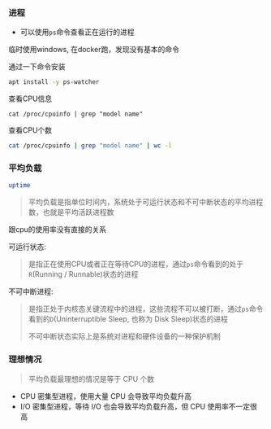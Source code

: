 ### 进程

- 可以使用`ps`命令查看正在运行的进程

临时使用windows, 在docker跑，发现没有基本的命令

通过一下命令安装

```bash
apt install -y ps-watcher
```

查看CPU信息

```bahs
cat /proc/cpuinfo | grep "model name"
```

查看CPU个数

```bash
cat /proc/cpuinfo | grep "model name" | wc -l
```

### 平均负载

```bash
uptime
```

> 平均负载是指单位时间内，系统处于可运行状态和不可中断状态的平均进程 数，也就是平均活跃进程数

跟cpu的使用率没有直接的关系

可运行状态:

> 是指正在使用CPU或者正在等待CPU的进程，通过`ps`命令看到的处于`R`(Running / Runnable)状态的进程

不可中断进程:

> 是指正处于内核态关键流程中的进程，这些流程不可以被打断，通过`ps`命令看到的`D`(Uninterruptible Sleep, 也称为 Disk Sleep)状态的进程
>
> 不可中断状态实际上是系统对进程和硬件设备的一种保护机制

### 理想情况

> 平均负载最理想的情况是等于 CPU 个数

- CPU 密集型进程，使用大量 CPU 会导致平均负载升高
- I/O 密集型进程，等待 I/O 也会导致平均负载升高，但 CPU 使用率不一定很高
